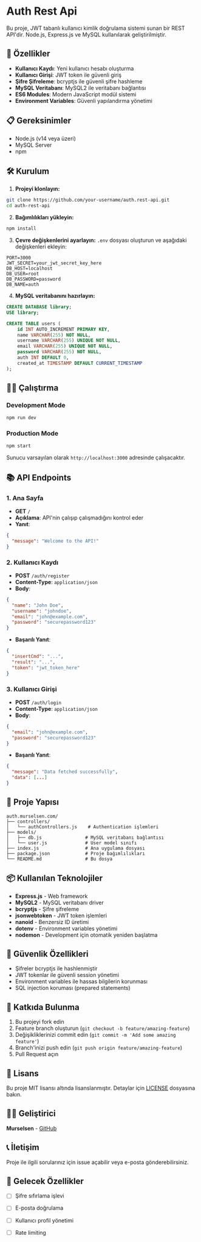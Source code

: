 # Auth Rest Api
Bu proje, JWT tabanlı kullanıcı kimlik doğrulama sistemi sunan bir REST API'dir. Node.js, Express.js ve MySQL kullanılarak geliştirilmiştir.

## 🚀 Özellikler

- **Kullanıcı Kaydı**: Yeni kullanıcı hesabı oluşturma
- **Kullanıcı Girişi**: JWT token ile güvenli giriş
- **Şifre Şifreleme**: bcryptjs ile güvenli şifre hashleme
- **MySQL Veritabanı**: MySQL2 ile veritabanı bağlantısı
- **ES6 Modules**: Modern JavaScript modül sistemi
- **Environment Variables**: Güvenli yapılandırma yönetimi

## 📋 Gereksinimler

- Node.js (v14 veya üzeri)
- MySQL Server
- npm

## 🛠️ Kurulum

1. **Projeyi klonlayın:**

```bash
git clone https://github.com/your-username/auth.rest-api.git
cd auth-rest-api
```

2. **Bağımlılıkları yükleyin:**

```bash
npm install
```

3. **Çevre değişkenlerini ayarlayın:**
   `.env` dosyası oluşturun ve aşağıdaki değişkenleri ekleyin:

```env
PORT=3000
JWT_SECRET=your_jwt_secret_key_here
DB_HOST=localhost
DB_USER=root
DB_PASSWORD=password
DB_NAME=auth
```

4. **MySQL veritabanını hazırlayın:**

```sql
CREATE DATABASE library;
USE library;

CREATE TABLE users (
    id INT AUTO_INCREMENT PRIMARY KEY,
    name VARCHAR(255) NOT NULL,
    username VARCHAR(255) UNIQUE NOT NULL,
    email VARCHAR(255) UNIQUE NOT NULL,
    password VARCHAR(255) NOT NULL,
    auth INT DEFAULT 0,
    created_at TIMESTAMP DEFAULT CURRENT_TIMESTAMP
);
```

## 🏃‍♂️ Çalıştırma

### Development Mode

```bash
npm run dev
```

### Production Mode

```bash
npm start
```

Sunucu varsayılan olarak `http://localhost:3000` adresinde çalışacaktır.

## 📚 API Endpoints

### 1. Ana Sayfa

- **GET** `/`
- **Açıklama**: API'nin çalışıp çalışmadığını kontrol eder
- **Yanıt**:

```json
{
  "message": "Welcome to the API!"
}
```

### 2. Kullanıcı Kaydı

- **POST** `/auth/register`
- **Content-Type**: `application/json`
- **Body**:

```json
{
  "name": "John Doe",
  "username": "johndoe",
  "email": "john@example.com",
  "password": "securepassword123"
}
```

- **Başarılı Yanıt**:

```json
{
  "insertCmd": "...",
  "result": "...",
  "token": "jwt_token_here"
}
```

### 3. Kullanıcı Girişi

- **POST** `/auth/login`
- **Content-Type**: `application/json`
- **Body**:

```json
{
  "email": "john@example.com",
  "password": "securepassword123"
}
```

- **Başarılı Yanıt**:

```json
{
  "message": "Data fetched successfully",
  "data": [...]
}
```

## 🔧 Proje Yapısı

```
auth.murselsen.com/
├── controllers/
│   └── authControllers.js    # Authentication işlemleri
├── models/
│   ├── db.js                # MySQL veritabanı bağlantısı
│   └── user.js              # User model sınıfı
├── index.js                 # Ana uygulama dosyası
├── package.json             # Proje bağımlılıkları
└── README.md                # Bu dosya
```

## 📦 Kullanılan Teknolojiler

- **Express.js** - Web framework
- **MySQL2** - MySQL veritabanı driver
- **bcryptjs** - Şifre şifreleme
- **jsonwebtoken** - JWT token işlemleri
- **nanoid** - Benzersiz ID üretimi
- **dotenv** - Environment variables yönetimi
- **nodemon** - Development için otomatik yeniden başlatma

## 🔐 Güvenlik Özellikleri

- Şifreler bcryptjs ile hashlenmiştir
- JWT tokenlar ile güvenli session yönetimi
- Environment variables ile hassas bilgilerin korunması
- SQL injection koruması (prepared statements)

## 🤝 Katkıda Bulunma

1. Bu projeyi fork edin
2. Feature branch oluşturun (`git checkout -b feature/amazing-feature`)
3. Değişikliklerinizi commit edin (`git commit -m 'Add some amazing feature'`)
4. Branch'inizi push edin (`git push origin feature/amazing-feature`)
5. Pull Request açın

## 📄 Lisans

Bu proje MIT lisansı altında lisanslanmıştır. Detaylar için [LICENSE](LICENSE) dosyasına bakın.

## 👨‍💻 Geliştirici

**Murselsen** - [GitHub](https://github.com/murselsen)

## 📞 İletişim

Proje ile ilgili sorularınız için issue açabilir veya e-posta gönderebilirsiniz.

## 🚧 Gelecek Özellikler

- [ ] Şifre sıfırlama işlevi
- [ ] E-posta doğrulama
- [ ] Kullanıcı profil yönetimi
- [ ] Rate limiting

